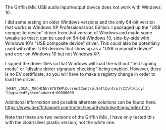 The Griffin iMic USB audio input/output device does not work with Windows 10.

I did some testing on older Windows versions and the only 64-bit version that works is Windows XP Professional x64 Edition.  I packaged up the "USB composite device" driver from that version of Windows and made some tweaks so that it can be used on 64-bit Windows 10, side-by-side with Windows 10's "USB composite device" driver.  This could also be potentially used with other USB devices that show up as a "USB composite device" and error on Windows 10 but not Windows XP.

I signed the driver files so that Windows will load the without "test signing mode" or "disable driver signature checking" being enabled.  However, there is no EV certificate, so you will have to make a registry change in order to load the driver.

```
[HKEY_LOCAL_MACHINE\SYSTEM\CurrentControlSet\Control\CI\Policy]
"UpgradedSystem"=dword:00000000
```

Additional information and possible alternate solutions can be found here:
https://www.geoffchappell.com/notes/security/whqlsettings/index.htm

Note that there are two versions of the Griffin iMic.  I have only tested this with the clear/silver plastic version, not the white one.
